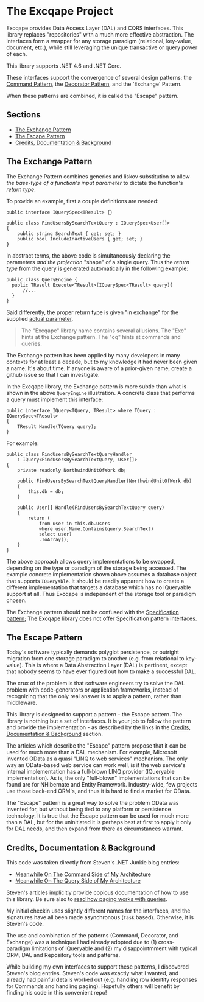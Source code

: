 # The Excqape Project

Excqape provides Data Access Layer (DAL) and CQRS interfaces. 
This library replaces "repositories" with a much more effective
abstraction.  The interfaces form a wrapper for any storage 
paradigm (relational, key-value, document, etc.), while still 
leveraging the unique transactive or query power of each.

This library supports .NET 4.6 and .NET Core.
  
These interfaces support the convergence of several design patterns: 
the [Command Pattern](https://en.wikipedia.org/wiki/Command_pattern), 
the [Decorator Pattern](https://en.wikipedia.org/wiki/Decorator_pattern), 
and the 'Exchange' Pattern.

When these patterns are combined, it is called the "Escape" pattern.

## Sections

 * [The Exchange Pattern](exchange)
 * [The Escape Pattern](escape)
 * [Credits, Documentation & Background](documentation)

## <a name="exchange">The Exchange Pattern</a>

The Exchange Pattern combines generics and liskov substitution to 
allow *the base-type of a function's input parameter* to dictate the 
function's *return type*.  

To provide an example, first a couple definitions are needed:

    public interface IQuerySpec<TResult> {}

    public class FindUsersBySearchTextQuery : IQuerySpec<User[]>
    {
        public string SearchText { get; set; }
        public bool IncludeInactiveUsers { get; set; }
    }
    
In abstract terms, the above code is simultaneously declaring the 
parameters *and the projection* "shape" of a single query.  Thus
the *return type* from the query is generated automatically in the 
following example:

    public class QueryEngine { 
      public TResult Execute<TResult>(IQuerySpec<TResult> query){
          //...
      }  
    }

Said differently, the proper return type is given "in exchange" for 
the supplied [actual parameter](https://en.wiktionary.org/wiki/actual_parameter). 

>The "Excqape" library name contains several allusions.  The "Exc" hints 
at the Exchange pattern.  The "cq" hints at commands and queries.   

The Exchange pattern has been applied by many developers in 
many contexts for at least a decade, but to my knowledge it 
had never been given a name.  It's about time.  If anyone is
aware of a prior-given name, create a github issue so that I
can investigate.

In the Excqape library, the Exchange pattern is more subtle than what
is shown in the above `QueryEngine` illustration.  A concrete class that 
performs a query must implement this interface: 

    public interface IQuery<TQuery, TResult> where TQuery : IQuerySpec<TResult>
    {
        TResult Handle(TQuery query);
    }    

For example:

    public class FindUsersBySearchTextQueryHandler
        : IQuery<FindUsersBySearchTextQuery, User[]>
    {
        private readonly NorthwindUnitOfWork db;
    
        public FindUsersBySearchTextQueryHandler(NorthwindUnitOfWork db)
        {
            this.db = db;
        }
    
        public User[] Handle(FindUsersBySearchTextQuery query)
        {
            return (
                from user in this.db.Users
                where user.Name.Contains(query.SearchText)
                select user)
                .ToArray();
        }
    }

The above approach allows query implementations to be swapped, depending
on the type or paradigm of the storage being accessed.  The example concrete 
implementation shown above assumes a database object that supports `IQueryable`.
It should be readily apparent how to create a different implementation that
targets a database which has no IQueryable support at all.  Thus Excqape is
independent of the storage tool or paradigm chosen.

The Exchange pattern should not be confused with the [Specification pattern](https://en.wikipedia.org/wiki/Specification_pattern); 
The Excqape library does not offer Specification pattern interfaces.

## <a name="escape">The Escape Pattern</a>

Today's software typically demands polyglot persistence, or outright migration from 
one storage paradigm to another (e.g. from relational to key-value).  This is where 
a Data Abstraction Layer (DAL) is pertinent, except that nobody seems to have ever 
figured out how to make a successful DAL.

The crux of the problem is that software engineers try to solve the DAL problem with 
code-generators or application frameworks, instead of recognizing that the only real 
answer is to apply a pattern, rather than middleware.

This library is designed to support a pattern - the Escape pattern. The library is 
nothing but a set of interfaces.  It is your job to follow the pattern and provide the 
implementation - as described by the links in the [Credits, Documentation & Background](documentation)
section.

The articles which describe the "Escape" pattern propose that it can be used for much 
more than a DAL mechanism.  For example, Microsoft invented OData as a quasi "LINQ to 
web services" mechanism.  The only way an OData-based web service can work well, is 
if the web service's internal implementation has a full-blown LINQ provider 
(IQueryable implementation).  As is, the only "full-blown" implementations that 
can be found are for NHibernate and Entity Framework.  Industry-wide, few projects 
use those back-end ORM's, and thus it is hard to find a market for OData. 

The "Escape" pattern is a great way to solve the problem OData was invented for, but 
without being tied to any platform or persistence technology.  It is true that the 
Escape pattern can be used for much more than a DAL, but for the uninitiated it is
perhaps best at first to apply it only for DAL needs, and then expand from there as 
circumstances warrant.

## <a name="documentation">Credits, Documentation & Background</a>

This code was taken directly from Steven's .NET Junkie blog entries:

 * [Meanwhile On The Command Side of My Architecture](https://www.cuttingedge.it/blogs/steven/pivot/entry.php?id=91)
 * [Meanwhile On The Query Side of My Architecture](https://www.cuttingedge.it/blogs/steven/pivot/entry.php?id=92)

Steven's articles implicitly provide copious documentation of how to use this 
library.  Be sure also to [read how paging works with queries](https://solidservices.codeplex.com/discussions/574373).

My initial checkin uses slightly different names for the interfaces, and
the signatures have all been made asynchronous (`Task` based).  Otherwise,
it is Steven's code.

The use and combination of the patterns (Command, Decorator, and 
Exchange) was a technique I had already adopted due to (1) cross-paradigm 
limitations of IQueryable and (2) my disappointmment with typical ORM, DAL 
and Repository tools and patterns.

While building my own interfaces to support these patterns, I discovered 
Steven's blog entries. Steven's code was exactly what I wanted, and already 
had painful details worked out (e.g. handling row identity responses for 
Commands and handling paging).  Hopefully others will benefit by finding 
his code in this convenient repo!